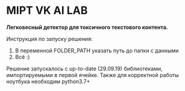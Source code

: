 # MIPT VK AI LAB
__Легковесный детектор для токсичного текстового контента.__

Инструкция по запуску решения:
1) В переменной FOLDER_PATH указать путь до папки с данными
2) Всё :)

Решение запускалось с up-to-date (29.09.19) библиотеками, импортируемыми в первой ячейке. Также для корректной работы ноутбука необходим python3.7+
